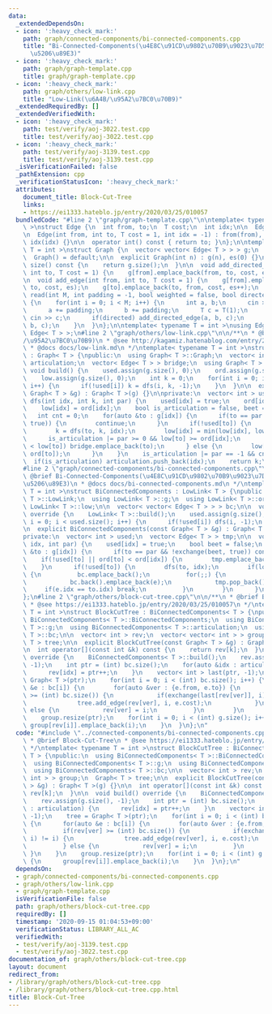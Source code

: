 ```yaml
---
data:
  _extendedDependsOn:
  - icon: ':heavy_check_mark:'
    path: graph/connected-components/bi-connected-components.cpp
    title: "Bi-Connected-Components(\u4E8C\u91CD\u9802\u70B9\u9023\u7D50\u6210\u5206\
      \u5206\u89E3)"
  - icon: ':heavy_check_mark:'
    path: graph/graph-template.cpp
    title: graph/graph-template.cpp
  - icon: ':heavy_check_mark:'
    path: graph/others/low-link.cpp
    title: "Low-Link(\u6A4B/\u95A2\u7BC0\u70B9)"
  _extendedRequiredBy: []
  _extendedVerifiedWith:
  - icon: ':heavy_check_mark:'
    path: test/verify/aoj-3022.test.cpp
    title: test/verify/aoj-3022.test.cpp
  - icon: ':heavy_check_mark:'
    path: test/verify/aoj-3139.test.cpp
    title: test/verify/aoj-3139.test.cpp
  _isVerificationFailed: false
  _pathExtension: cpp
  _verificationStatusIcon: ':heavy_check_mark:'
  attributes:
    document_title: Block-Cut-Tree
    links:
    - https://ei1333.hateblo.jp/entry/2020/03/25/010057
  bundledCode: "#line 2 \"graph/graph-template.cpp\"\n\ntemplate< typename T = int\
    \ >\nstruct Edge {\n  int from, to;\n  T cost;\n  int idx;\n\n  Edge() = default;\n\
    \n  Edge(int from, int to, T cost = 1, int idx = -1) : from(from), to(to), cost(cost),\
    \ idx(idx) {}\n\n  operator int() const { return to; }\n};\n\ntemplate< typename\
    \ T = int >\nstruct Graph {\n  vector< vector< Edge< T > > > g;\n  int es;\n\n\
    \  Graph() = default;\n\n  explicit Graph(int n) : g(n), es(0) {}\n\n  size_t\
    \ size() const {\n    return g.size();\n  }\n\n  void add_directed_edge(int from,\
    \ int to, T cost = 1) {\n    g[from].emplace_back(from, to, cost, es++);\n  }\n\
    \n  void add_edge(int from, int to, T cost = 1) {\n    g[from].emplace_back(from,\
    \ to, cost, es);\n    g[to].emplace_back(to, from, cost, es++);\n  }\n\n  void\
    \ read(int M, int padding = -1, bool weighted = false, bool directed = false)\
    \ {\n    for(int i = 0; i < M; i++) {\n      int a, b;\n      cin >> a >> b;\n\
    \      a += padding;\n      b += padding;\n      T c = T(1);\n      if(weighted)\
    \ cin >> c;\n      if(directed) add_directed_edge(a, b, c);\n      else add_edge(a,\
    \ b, c);\n    }\n  }\n};\n\ntemplate< typename T = int >\nusing Edges = vector<\
    \ Edge< T > >;\n#line 2 \"graph/others/low-link.cpp\"\n\n/**\n * @brief Low-Link(\u6A4B\
    /\u95A2\u7BC0\u70B9)\n * @see http://kagamiz.hatenablog.com/entry/2013/10/05/005213\n\
    \ * @docs docs/low-link.md\n */\ntemplate< typename T = int >\nstruct LowLink\
    \ : Graph< T > {\npublic:\n  using Graph< T >::Graph;\n  vector< int > ord, low,\
    \ articulation;\n  vector< Edge< T > > bridge;\n  using Graph< T >::g;\n\n  virtual\
    \ void build() {\n    used.assign(g.size(), 0);\n    ord.assign(g.size(), 0);\n\
    \    low.assign(g.size(), 0);\n    int k = 0;\n    for(int i = 0; i < (int) g.size();\
    \ i++) {\n      if(!used[i]) k = dfs(i, k, -1);\n    }\n  }\n\n  explicit LowLink(const\
    \ Graph< T > &g) : Graph< T >(g) {}\n\nprivate:\n  vector< int > used;\n\n  int\
    \ dfs(int idx, int k, int par) {\n    used[idx] = true;\n    ord[idx] = k++;\n\
    \    low[idx] = ord[idx];\n    bool is_articulation = false, beet = false;\n \
    \   int cnt = 0;\n    for(auto &to : g[idx]) {\n      if(to == par && !exchange(beet,\
    \ true)) {\n        continue;\n      }\n      if(!used[to]) {\n        ++cnt;\n\
    \        k = dfs(to, k, idx);\n        low[idx] = min(low[idx], low[to]);\n  \
    \      is_articulation |= par >= 0 && low[to] >= ord[idx];\n        if(ord[idx]\
    \ < low[to]) bridge.emplace_back(to);\n      } else {\n        low[idx] = min(low[idx],\
    \ ord[to]);\n      }\n    }\n    is_articulation |= par == -1 && cnt > 1;\n  \
    \  if(is_articulation) articulation.push_back(idx);\n    return k;\n  }\n};\n\
    #line 2 \"graph/connected-components/bi-connected-components.cpp\"\n\n/**\n *\
    \ @brief Bi-Connected-Components(\u4E8C\u91CD\u9802\u70B9\u9023\u7D50\u6210\u5206\
    \u5206\u89E3)\n * @docs docs/bi-connected-components.md\n */\ntemplate< typename\
    \ T = int >\nstruct BiConnectedComponents : LowLink< T > {\npublic:\n  using LowLink<\
    \ T >::LowLink;\n  using LowLink< T >::g;\n  using LowLink< T >::ord;\n  using\
    \ LowLink< T >::low;\n\n  vector< vector< Edge< T > > > bc;\n\n  void build()\
    \ override {\n    LowLink< T >::build();\n    used.assign(g.size(), 0);\n    for(int\
    \ i = 0; i < used.size(); i++) {\n      if(!used[i]) dfs(i, -1);\n    }\n  }\n\
    \n  explicit BiConnectedComponents(const Graph< T > &g) : Graph< T >(g) {}\n\n\
    private:\n  vector< int > used;\n  vector< Edge< T > > tmp;\n\n  void dfs(int\
    \ idx, int par) {\n    used[idx] = true;\n    bool beet = false;\n    for(auto\
    \ &to : g[idx]) {\n      if(to == par && !exchange(beet, true)) continue;\n  \
    \    if(!used[to] || ord[to] < ord[idx]) {\n        tmp.emplace_back(to);\n  \
    \    }\n      if(!used[to]) {\n        dfs(to, idx);\n        if(low[to] >= ord[idx])\
    \ {\n          bc.emplace_back();\n          for(;;) {\n            auto e = tmp.back();\n\
    \            bc.back().emplace_back(e);\n            tmp.pop_back();\n       \
    \     if(e.idx == to.idx) break;\n          }\n        }\n      }\n    }\n  }\n\
    };\n#line 2 \"graph/others/block-cut-tree.cpp\"\n\n/**\n * @brief Block-Cut-Tree\n\
    \ * @see https://ei1333.hateblo.jp/entry/2020/03/25/010057\n */\ntemplate< typename\
    \ T = int >\nstruct BlockCutTree : BiConnectedComponents< T > {\npublic:\n  using\
    \ BiConnectedComponents< T >::BiConnectedComponents;\n  using BiConnectedComponents<\
    \ T >::g;\n  using BiConnectedComponents< T >::articulation;\n  using BiConnectedComponents<\
    \ T >::bc;\n\n  vector< int > rev;\n  vector< vector< int > > group;\n  Graph<\
    \ T > tree;\n\n  explicit BlockCutTree(const Graph< T > &g) : Graph< T >(g) {}\n\
    \n  int operator[](const int &k) const {\n    return rev[k];\n  }\n\n  void build()\
    \ override {\n    BiConnectedComponents< T >::build();\n    rev.assign(g.size(),\
    \ -1);\n    int ptr = (int) bc.size();\n    for(auto &idx : articulation) {\n\
    \      rev[idx] = ptr++;\n    }\n    vector< int > last(ptr, -1);\n    tree =\
    \ Graph< T >(ptr);\n    for(int i = 0; i < (int) bc.size(); i++) {\n      for(auto\
    \ &e : bc[i]) {\n        for(auto &ver : {e.from, e.to}) {\n          if(rev[ver]\
    \ >= (int) bc.size()) {\n            if(exchange(last[rev[ver]], i) != i) {\n\
    \              tree.add_edge(rev[ver], i, e.cost);\n            }\n          }\
    \ else {\n            rev[ver] = i;\n          }\n        }\n      }\n    }\n\
    \    group.resize(ptr);\n    for(int i = 0; i < (int) g.size(); i++) {\n     \
    \ group[rev[i]].emplace_back(i);\n    }\n  }\n};\n"
  code: "#include \"../connected-components/bi-connected-components.cpp\"\n\n/**\n\
    \ * @brief Block-Cut-Tree\n * @see https://ei1333.hateblo.jp/entry/2020/03/25/010057\n\
    \ */\ntemplate< typename T = int >\nstruct BlockCutTree : BiConnectedComponents<\
    \ T > {\npublic:\n  using BiConnectedComponents< T >::BiConnectedComponents;\n\
    \  using BiConnectedComponents< T >::g;\n  using BiConnectedComponents< T >::articulation;\n\
    \  using BiConnectedComponents< T >::bc;\n\n  vector< int > rev;\n  vector< vector<\
    \ int > > group;\n  Graph< T > tree;\n\n  explicit BlockCutTree(const Graph< T\
    \ > &g) : Graph< T >(g) {}\n\n  int operator[](const int &k) const {\n    return\
    \ rev[k];\n  }\n\n  void build() override {\n    BiConnectedComponents< T >::build();\n\
    \    rev.assign(g.size(), -1);\n    int ptr = (int) bc.size();\n    for(auto &idx\
    \ : articulation) {\n      rev[idx] = ptr++;\n    }\n    vector< int > last(ptr,\
    \ -1);\n    tree = Graph< T >(ptr);\n    for(int i = 0; i < (int) bc.size(); i++)\
    \ {\n      for(auto &e : bc[i]) {\n        for(auto &ver : {e.from, e.to}) {\n\
    \          if(rev[ver] >= (int) bc.size()) {\n            if(exchange(last[rev[ver]],\
    \ i) != i) {\n              tree.add_edge(rev[ver], i, e.cost);\n            }\n\
    \          } else {\n            rev[ver] = i;\n          }\n        }\n     \
    \ }\n    }\n    group.resize(ptr);\n    for(int i = 0; i < (int) g.size(); i++)\
    \ {\n      group[rev[i]].emplace_back(i);\n    }\n  }\n};\n"
  dependsOn:
  - graph/connected-components/bi-connected-components.cpp
  - graph/others/low-link.cpp
  - graph/graph-template.cpp
  isVerificationFile: false
  path: graph/others/block-cut-tree.cpp
  requiredBy: []
  timestamp: '2020-09-15 01:04:53+09:00'
  verificationStatus: LIBRARY_ALL_AC
  verifiedWith:
  - test/verify/aoj-3139.test.cpp
  - test/verify/aoj-3022.test.cpp
documentation_of: graph/others/block-cut-tree.cpp
layout: document
redirect_from:
- /library/graph/others/block-cut-tree.cpp
- /library/graph/others/block-cut-tree.cpp.html
title: Block-Cut-Tree
---
```

